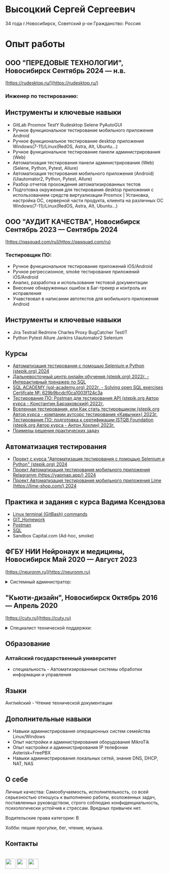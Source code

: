 # Высоцкий Сергей Сергеевич
34 года
г.Новосибирск, Советский р-он
Гражданство: Россия

# Опыт работы

## ООО "ПЕРЕДОВЫЕ ТЕХНОЛОГИИ", Новосибирск Сентябрь 2024 — н.в.
[https://rudesktop.ru/](https://rudesktop.ru/)
### Инженер по тестированию:

## Инструменты и ключевые навыки
- GitLab Proxmox TestY Rudesktop Selene PyAutoGUI
- Ручное функциональное тестирование мобильного приложения Android
- Ручное функциональное тестирование desktop приложения Windows(7-11)/Linux(RedOS, Astra, Alt, Ubuntu...)
- Ручное функциональное тестирование панели администрирования (Web)
- Автоматизация тестирования панели администрирования (Web) (Selene, Python, Pytest, Allure)
- Автоматизация тестирования мобильного приложения (Android) (Uiautomator2, Python, Pytest, Allure)
- Разбор отчетов прохождения автоматизированных тестов
- Подготовка окружения для тестирования desktop приложения с использованием средств виртуализации Proxmox | Установка, настройка ОС, серверной части продукта, клиента на различных ОС Windows(7-11)/Linux(RedOS, Astra, Alt, Ubuntu...)

## ООО "АУДИТ КАЧЕСТВА", Новосибирск Сентябрь 2023 — Сентябрь 2024
[https://qasquad.com/ru](https://qasquad.com/ru)
### Тестировщик ПО:
- Ручное функциональное тестирование приложений iOS/Android
- Ручное регрессионное, smoke тестирование приложений iOS/Android
- Анализ, разработка и использование тестовой документации
- Внесение обнаруженных ошибок в Баг-трекер и контроль их исправления
- Учавствовал в написании автотестов для мобильного приложения Android

## Инструменты и ключевые навыки
- Jira Testrail Redmine Charles Proxy BugCatcher TestIT
- Python Pytest Allure Jankins Uiautomator2 Selenium

## Курсы
- [Автоматизация тестирования с помощью Selenium и Python (stepik.org) 2024](https://stepik.org/cert/2455316 "Ссылка на сертификат")
- [Дальневосточный центр онлайн обучения (stepik.org) 2022г. - Интерактивный тренажер по SQL](https://stepik.org/cert/1551018 "Ссылка на сертификат")
- [SQL ACADEMY (sql-academy.org) 2022г. - Solving open SQL exercises Certifcate №: 629b9bcdcf0ca1003f124c3a](https://github.com/VysotskiySS/VysotskiySS/files/9269866/certificate.pdf "Ссылка на сертификат")
- [Тестирование ПО: Postman для тестирования API (stepik.org Автор курса - Константин Барзаковский) 2022г.](https://stepik.org/cert/1669749 "Ссылка на сертификат")
- [Вселенная тестирования, или Как стать тестировщиком (stepik.org Автор курса - компании аутсорс тестирования «Кавычки») 2023г.](https://stepik.org/cert/2036073 "Ссылка на сертификат")
- [Тестирование ПО: подготовка к сертификации ISTQB Foundation (stepik.org Автор курса - Антон Хохлин) 2023г.](https://stepik.org/cert/2027367 "Ссылка на сертификат")
- [Примеры решения практических задач](https://github.com/VysotskiySS/qa_practice)

## Автоматизация тестирования
- [Проект с курса "Автоматизация тестирования с помощью Selenium и Python" (stepik.org) 2024](https://github.com/VysotskiySS/Selenium_Python "Ссылка на репозиторий")
- [Проект Автоматизация тестирования мобильного приложения Relagramm (https://yapmap.app/) 2024](https://github.com/hell1k/AppiumPython)
- [Проект Автоматизация тестирования мобильного приложения Lime (https://lime-shop.com/) 2024](https://github.com/idvysotskiy/lime_mp_auto)

## Практика и задания с курса Вадима Ксендзова
- [Linux terminal (GitBash) commands](https://github.com/VysotskiySS/qa_practice/blob/main/terminal_commands.md)
- [GIT_Homework](https://github.com/VysotskiySS/qa_practice/blob/main/GIT_Homework.md)
- [Postman](https://github.com/VysotskiySS/Postman)
- [SQL](https://github.com/VysotskiySS/SQL/blob/main/README.md)
- Sandbox Capital.com (Ad-hoc, smoke)

## ФГБУ НИИ Нейронаук и медицины, Новосибирск Май 2020 — Август 2023
[https://neuronm.ru](https://neuronm.ru)

<details><summary>Системный администратор:</summary>

- осуществление технической и программной поддержки пользователей, консультация пользователей;
- обслуживание ЛВС, СКУД, видео наблюдения;
- обеспечение бесперебойной работы программно-аппаратного комплекса, оперативное устранение неполадок;
- диагностика неисправностей и блочный ремонт рабочих станций и оргтехники, содержание парка 180 машин;
- настройка и поддержание работы IP телефонии;
- обеспечение своевременного копирования, архивирования и резервирования данных;
- участие в мероприятиях по восстановлению работоспособности локальной сети при сбоях или выходе из строя сетевого оборудования;
- настройка крипто плагинов и установка эцп для доступа к различным площадкам и сервисам (электронный бюджет, росимущество, ГИС ОМС, РТС, ЕГИСЗ и тп.).

</details>


## "Кьюти-дизайн", Новосибирск Октябрь 2016 — Апрель 2020
[https://cuty.ru](https://cuty.ru)
<details><summary> Специалист технической поддержки:</summary>
  
- обслуживание ЛВС, СКУД, видеонаблюдения,
- диагностика и блочный ремонт рабочих станций и оргтехники;
- ведение технической документации;
- организация, настройка и поддержание работы IP телефонии;
- обеспечение своевременного копирования, архивирования и резервирования данных;
- поддержка в работоспособном состоянии ПО серверов и рабочих станций;
- настройка и использование мониторинга Zabbix;
- написание скриптов bash;
- обновление баз и настройка прав доступа 1С ЗУП, БУХ, УНФ;
- администрирование сайта компании;
- закупка оборудования и расходных материалов.

</details>

## Образование
### Алтайский государственный университет
- специальность - Автоматизированные системы обработки информации и управления

## Языки
Английский - Чтение технической документации

## Дополнительные навыки
- Навыки администрирования операционных систем семейства Linux/Windows
- Опыт настройки и администрирования оборудования MikroTik
- Опыт настройки и администрирования IP телефонии Asterisk+FreePBX
- Навыки администрирования локальных сетей, знание DNS, DHCP, NAT, NAS

## О себе
Личные качества: Самообучаемость, исполнительность, со всей серьезностью отношусь к выполнению работы, возложенных задач, поставленных руководством, строго соблюдаю конфиденциальность, психологически устойчив к стрессам. Вредных привычек нет.


[comment]: <> (Прошел срочную военную службу 2012-2013 г. в/ч 35390 Сахалинская обл. г.Анива, 39 ОМСБр военно-учетная специальность - старший радиотелефонист. Имел допуск и нес службу в карауле.)
  
Водительские права категории: B

Хобби: пешие прогулки, бег, чтение, музыка.

## Контакты
<br>
<a href="mailto:s.vysotskiy.nsk@gmail.com"><img height="32" width="32" src="https://user-images.githubusercontent.com/109433447/183107815-1252cf52-6194-43c1-b3c0-e3479a6e583b.svg"></a>
<a href="https://vk.com/idgwyn"><img height="32" width="32" src="https://user-images.githubusercontent.com/109433447/183105492-48956232-26e7-47d7-9aa9-dc105e325f2b.svg"></a>
<a href="https://tlgg.ru/@VysotskiySS"><img height="32" width="32" src="https://user-images.githubusercontent.com/109433447/183107306-c239d666-12bf-446d-b866-814707d0138b.svg">
